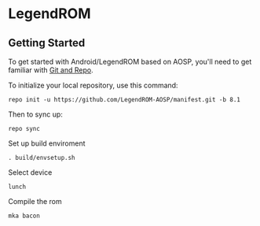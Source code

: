 LegendROM
========

Getting Started
---------------

To get started with Android/LegendROM based on AOSP, you'll need to get
familiar with [Git and Repo](http://source.android.com/source/using-repo.html).

To initialize your local repository, use this command:

	repo init -u https://github.com/LegendROM-AOSP/manifest.git -b 8.1

Then to sync up:

	repo sync

Set up build enviroment

	. build/envsetup.sh

Select device

	lunch

Compile the rom

	mka bacon
